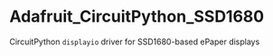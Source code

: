 # Adafruit_CircuitPython_SSD1680
CircuitPython `displayio` driver for SSD1680-based ePaper displays
